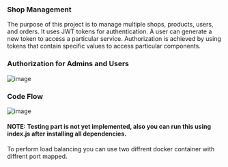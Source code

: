 ### Shop Management
The purpose of this project is to manage multiple shops, products, users, and orders. It uses JWT tokens for authentication. A user can generate a new token to access a particular service. 
Authorization is achieved by using tokens that contain specific values to access particular components. 

### Authorization for Admins and Users
![image](https://user-images.githubusercontent.com/49655742/202283778-59efa335-337b-4c0e-b489-131a56e245f9.png)

### Code Flow
![image](https://user-images.githubusercontent.com/49655742/202285066-dad11af3-bdf4-4b3d-92cb-5ea42c8dff20.png)


#### NOTE: Testing part is not yet implemented, also you can run this using index.js after installing all dependencies. 

To perform load balancing you can use two diffrent docker container with diffrent port mapped. 
